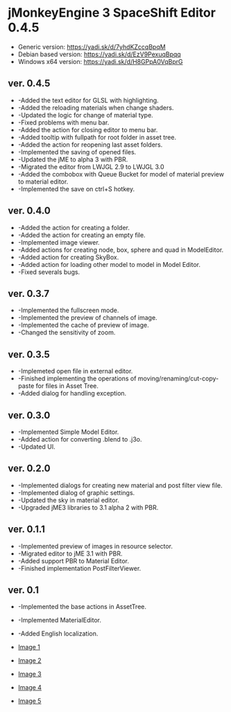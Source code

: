 # jMonkeyEngine 3 SpaceShift Editor 0.4.5 #

* Generic version: https://yadi.sk/d/7yhdKZccqBpqM
* Debian based version: https://yadi.sk/d/EzV9PexuqBpqq
* Windows x64 version: https://yadi.sk/d/H8GPpA0VqBprG

## ver. 0.4.5 ##
* -Added the text editor for GLSL with highlighting.
* -Added the reloading materials when change shaders.
* -Updated the logic for change of material type.
* -Fixed problems with menu bar.
* -Added the action for closing editor to menu bar.
* -Added tooltip with fullpath for root folder in asset tree.
* -Added the action for reopening last asset folders.
* -Implemented the saving of opened files.
* -Updated the jME to alpha 3 with PBR.
* -Migrated the editor from LWJGL 2.9 to LWJGL 3.0
* -Added the combobox with Queue Bucket for model of material preview to material editor.
* -Implemented the save on ctrl+S hotkey.

## ver. 0.4.0 ##
* -Added the action for creating a folder.
* -Added the action for creating an empty file.
* -Implemented image viewer.
* -Added actions for creating node, box, sphere and quad in ModelEditor.
* -Added action for creating SkyBox.
* -Added action for loading other model to model in Model Editor.
* -Fixed severals bugs.

## ver. 0.3.7 ##
* -Implemented the fullscreen mode.
* -Implemented the preview of channels of image.
* -Implemented the cache of preview of image.
* -Changed the sensitivity of zoom.

## ver. 0.3.5 ##
* -Implemeted open file in external editor.
* -Finished implementing the operations of moving/renaming/cut-copy-paste for files in Asset Tree.
* -Added dialog for handling exception.

## ver. 0.3.0 ##
* -Implemented Simple Model Editor.
* -Added action for converting .blend to .j3o.
* -Updated UI.

## ver. 0.2.0 ##
* -Implemented dialogs for creating new material and post filter view file.
* -Implemented dialog of graphic settings.
* -Updated the sky in material editor.
* -Upgraded jME3 libraries to 3.1 alpha 2 with PBR.

## ver. 0.1.1 ##
* -Implemented preview of images in resource selector.
* -Migrated editor to jME 3.1 with PBR.
* -Added support PBR to Material Editor.
* -Finished implementation PostFilterViewer.
## ver. 0.1 ##
* -Implemented the base actions in AssetTree.
* -Implemented MaterialEditor.
* -Added English localization.

* [Image 1](http://imgur.com/8FKlaXw)
* [Image 2](http://imgur.com/onsWNaK)
* [Image 3](http://imgur.com/D31aplI)
* [Image 4](http://imgur.com/9ApZMZC)
* [Image 5](http://imgur.com/0XSkVDQ)